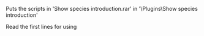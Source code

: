 Puts the scripts in 'Show species introduction.rar' in '\Plugins\Show species introduction'



Read the first lines for using
